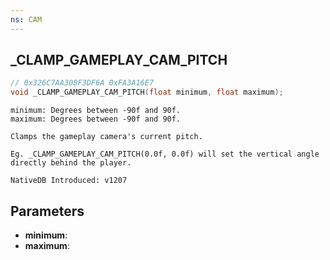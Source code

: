 ```yaml
---
ns: CAM
---
```

## _CLAMP_GAMEPLAY_CAM_PITCH

```c
// 0x326C7AA308F3DF6A 0xFA3A16E7
void _CLAMP_GAMEPLAY_CAM_PITCH(float minimum, float maximum);
```

```
minimum: Degrees between -90f and 90f.
maximum: Degrees between -90f and 90f.

Clamps the gameplay camera's current pitch.

Eg. _CLAMP_GAMEPLAY_CAM_PITCH(0.0f, 0.0f) will set the vertical angle directly behind the player.

NativeDB Introduced: v1207
```

## Parameters
* **minimum**:
* **maximum**:
